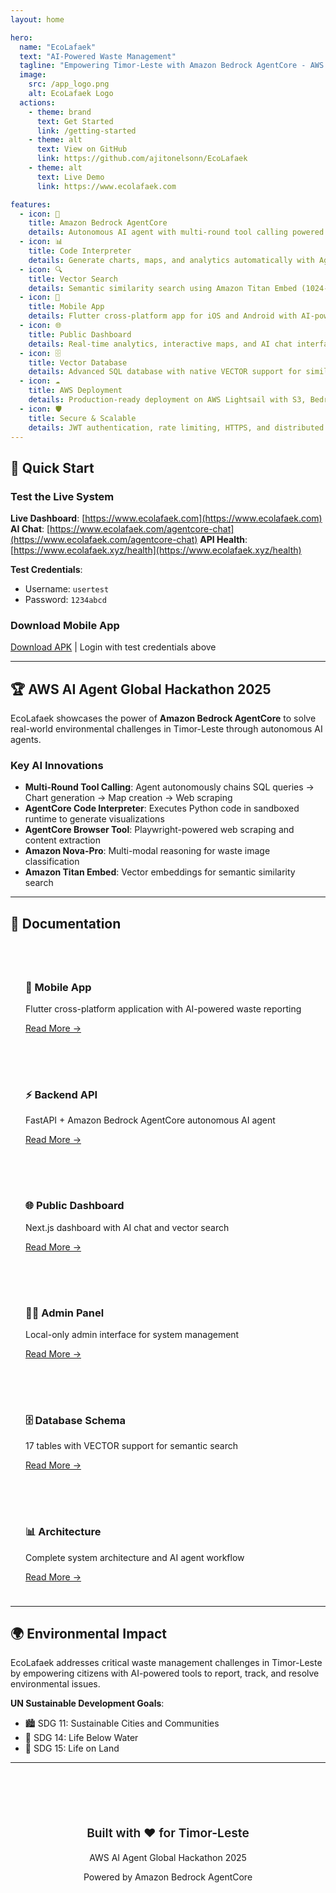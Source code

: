 ```yaml
---
layout: home

hero:
  name: "EcoLafaek"
  text: "AI-Powered Waste Management"
  tagline: "Empowering Timor-Leste with Amazon Bedrock AgentCore - AWS AI Agent Global Hackathon 2025"
  image:
    src: /app_logo.png
    alt: EcoLafaek Logo
  actions:
    - theme: brand
      text: Get Started
      link: /getting-started
    - theme: alt
      text: View on GitHub
      link: https://github.com/ajitonelsonn/EcoLafaek
    - theme: alt
      text: Live Demo
      link: https://www.ecolafaek.com

features:
  - icon: 🤖
    title: Amazon Bedrock AgentCore
    details: Autonomous AI agent with multi-round tool calling powered by Amazon Nova-Pro LLM
  - icon: 📊
    title: Code Interpreter
    details: Generate charts, maps, and analytics automatically with AgentCore Python runtime
  - icon: 🔍
    title: Vector Search
    details: Semantic similarity search using Amazon Titan Embed (1024-dimensional embeddings)
  - icon: 📱
    title: Mobile App
    details: Flutter cross-platform app for iOS and Android with AI-powered waste classification
  - icon: 🌐
    title: Public Dashboard
    details: Real-time analytics, interactive maps, and AI chat interface with AgentCore
  - icon: 🗄️
    title: Vector Database
    details: Advanced SQL database with native VECTOR support for similarity search
  - icon: ☁️
    title: AWS Deployment
    details: Production-ready deployment on AWS Lightsail with S3, Bedrock, and AgentCore
  - icon: 🛡️
    title: Secure & Scalable
    details: JWT authentication, rate limiting, HTTPS, and distributed architecture
---
```


<style>
:root {
  --vp-home-hero-name-color: transparent;
  --vp-home-hero-name-background: -webkit-linear-gradient(120deg, #10b981 30%, #3b82f6);
}
</style>

## 🚀 Quick Start

### Test the Live System

**Live Dashboard**: [https://www.ecolafaek.com](https://www.ecolafaek.com)
**AI Chat**: [https://www.ecolafaek.com/agentcore-chat](https://www.ecolafaek.com/agentcore-chat)
**API Health**: [https://www.ecolafaek.xyz/health](https://www.ecolafaek.xyz/health)

**Test Credentials**:
- Username: `usertest`
- Password: `1234abcd`

### Download Mobile App

[Download APK](https://www.ecolafaek.com/download) | Login with test credentials above

---

## 🏆 AWS AI Agent Global Hackathon 2025

EcoLafaek showcases the power of **Amazon Bedrock AgentCore** to solve real-world environmental challenges in Timor-Leste through autonomous AI agents.

### Key AI Innovations

- **Multi-Round Tool Calling**: Agent autonomously chains SQL queries → Chart generation → Map creation → Web scraping
- **AgentCore Code Interpreter**: Executes Python code in sandboxed runtime to generate visualizations
- **AgentCore Browser Tool**: Playwright-powered web scraping and content extraction
- **Amazon Nova-Pro**: Multi-modal reasoning for waste image classification
- **Amazon Titan Embed**: Vector embeddings for semantic similarity search

---

## 📖 Documentation

<div style="display: grid; grid-template-columns: repeat(auto-fit, minmax(250px, 1fr)); gap: 1rem; margin-top: 2rem;">

<div style="border: 1px solid var(--vp-c-divider); padding: 1.5rem; border-radius: 8px;">
  <h3>📱 Mobile App</h3>
  <p>Flutter cross-platform application with AI-powered waste reporting</p>
  <a href="/mobile-app/">Read More →</a>
</div>

<div style="border: 1px solid var(--vp-c-divider); padding: 1.5rem; border-radius: 8px;">
  <h3>⚡ Backend API</h3>
  <p>FastAPI + Amazon Bedrock AgentCore autonomous AI agent</p>
  <a href="/backend/">Read More →</a>
</div>

<div style="border: 1px solid var(--vp-c-divider); padding: 1.5rem; border-radius: 8px;">
  <h3>🌐 Public Dashboard</h3>
  <p>Next.js dashboard with AI chat and vector search</p>
  <a href="/dashboard/">Read More →</a>
</div>

<div style="border: 1px solid var(--vp-c-divider); padding: 1.5rem; border-radius: 8px;">
  <h3>👨‍💼 Admin Panel</h3>
  <p>Local-only admin interface for system management</p>
  <a href="/admin/">Read More →</a>
</div>

<div style="border: 1px solid var(--vp-c-divider); padding: 1.5rem; border-radius: 8px;">
  <h3>🗄️ Database Schema</h3>
  <p>17 tables with VECTOR support for semantic search</p>
  <a href="/database/">Read More →</a>
</div>

<div style="border: 1px solid var(--vp-c-divider); padding: 1.5rem; border-radius: 8px;">
  <h3>📊 Architecture</h3>
  <p>Complete system architecture and AI agent workflow</p>
  <a href="/architecture">Read More →</a>
</div>

</div>

---

## 🌍 Environmental Impact

EcoLafaek addresses critical waste management challenges in Timor-Leste by empowering citizens with AI-powered tools to report, track, and resolve environmental issues.

**UN Sustainable Development Goals**:
- 🏙️ SDG 11: Sustainable Cities and Communities
- 🌊 SDG 14: Life Below Water
- 🌿 SDG 15: Life on Land

---

<div style="text-align: center; margin-top: 3rem; padding: 2rem; background: var(--vp-c-bg-soft); border-radius: 8px;">
  <p style="font-size: 1.2rem; font-weight: 600;">Built with ❤️ for Timor-Leste</p>
  <p style="color: var(--vp-c-text-2);">AWS AI Agent Global Hackathon 2025</p>
  <p style="color: var(--vp-c-text-2);">Powered by Amazon Bedrock AgentCore</p>
</div>
